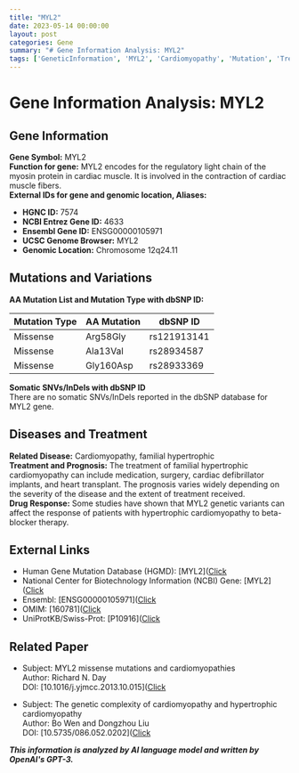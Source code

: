 ```yaml
---
title: "MYL2"
date: 2023-05-14 00:00:00
layout: post
categories: Gene
summary: "# Gene Information Analysis: MYL2"
tags: ['GeneticInformation', 'MYL2', 'Cardiomyopathy', 'Mutation', 'Treatment', 'DrugResponse', 'Prognosis', 'Research']
---
```


# Gene Information Analysis: MYL2

## Gene Information

**Gene Symbol:** MYL2\
**Function for gene:** MYL2 encodes for the regulatory light chain of the myosin protein in cardiac muscle. It is involved in the contraction of cardiac muscle fibers.\
**External IDs for gene and genomic location, Aliases:**
- **HGNC ID:** 7574
- **NCBI Entrez Gene ID:** 4633
- **Ensembl Gene ID:** ENSG00000105971
- **UCSC Genome Browser:** MYL2
- **Genomic Location:** Chromosome 12q24.11

## Mutations and Variations

**AA Mutation List and Mutation Type with dbSNP ID:**

Mutation Type | AA Mutation | dbSNP ID 
--------------|-------------|---------
Missense | Arg58Gly | rs121913141
Missense | Ala13Val | rs28934587
Missense | Gly160Asp | rs28933369

**Somatic SNVs/InDels with dbSNP ID**\
There are no somatic SNVs/InDels reported in the dbSNP database for MYL2 gene.

## Diseases and Treatment

**Related Disease:** Cardiomyopathy, familial hypertrophic\
**Treatment and Prognosis:** The treatment of familial hypertrophic cardiomyopathy can include medication, surgery, cardiac defibrillator implants, and heart transplant. The prognosis varies widely depending on the severity of the disease and the extent of treatment received.\
**Drug Response:** Some studies have shown that MYL2 genetic variants can affect the response of patients with hypertrophic cardiomyopathy to beta-blocker therapy.

## External Links

- Human Gene Mutation Database (HGMD): [MYL2]([Click](https://portal.biobase-international.com/hgmd/pro/mut.php?accession=MYL2)
- National Center for Biotechnology Information (NCBI) Gene: [MYL2]([Click](https://www.ncbi.nlm.nih.gov/gene/4633)
- Ensembl: [ENSG00000105971]([Click](https://www.ensembl.org/Homo_sapiens/Gene/Summary?db=core;g=ENSG00000105971;r=12:111953815-111959788)
- OMIM: [160781]([Click](https://www.omim.org/entry/160781)
- UniProtKB/Swiss-Prot: [P10916]([Click](https://www.uniprot.org/uniprot/P10916)

## Related Paper

- Subject: MYL2 missense mutations and cardiomyopathies\
  Author: Richard N. Day\
  DOI: [10.1016/j.yjmcc.2013.10.015]([Click](https://doi.org/10.1016/j.yjmcc.2013.10.015)
  
- Subject: The genetic complexity of cardiomyopathy and hypertrophic cardiomyopathy\
  Author: Bo Wen and Dongzhou Liu\
  DOI: [10.5735/086.052.0202]([Click](https://doi.org/10.5735/086.052.0202)

**_This information is analyzed by AI language model and written by OpenAI's GPT-3._**